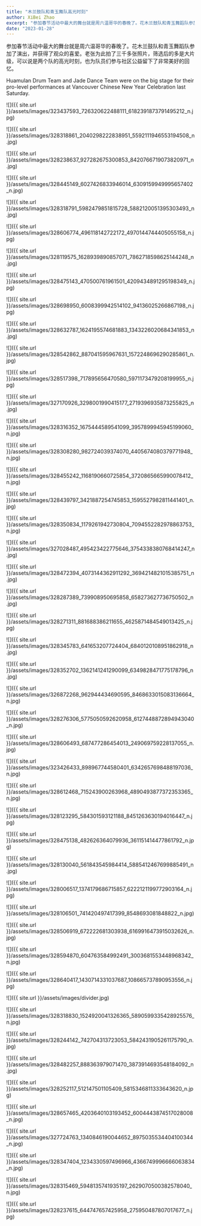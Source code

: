 ```yaml
---
title: "木兰鼓队和青玉舞队高光时刻"
author: XiBei Zhao
excerpt: "参加春节活动中最大的舞台就是周六温哥华的春晚了。花木兰鼓队和青玉舞蹈队参加了演出，并获得了观众的喜爱。老张为此拍了三千多张照片，筛选后的多是大片级，可以说是两个队的高光时刻，也为队员们参与社区公益留下了非常美好的回忆。"
date: "2023-01-28"
---
```


参加春节活动中最大的舞台就是周六温哥华的春晚了。花木兰鼓队和青玉舞蹈队参加了演出，并获得了观众的喜爱。老张为此拍了三千多张照片，筛选后的多是大片级，可以说是两个队的高光时刻，也为队员们参与社区公益留下了非常美好的回忆。

Huamulan Drum Team and Jade Dance Team were on the big stage for their pro-level performances at Vancouver Chinese New Year Celebration last Saturday.

![]({{ site.url }}/assets/images/323437593_726320622488111_6182391873791495212_n.jpg)

![]({{ site.url }}/assets/images/328318861_2040298222838951_5592111946553194508_n.jpg)

![]({{ site.url }}/assets/images/328238637_927282675300853_8420766719073820971_n.jpg)

![]({{ site.url }}/assets/images/328445149_6027426833946014_6309159949995657402_n.jpg)

![]({{ site.url }}/assets/images/328318791_5982479851815728_5882120051395303493_n.jpg)

![]({{ site.url }}/assets/images/328606774_496118142722172_4970144744405055158_n.jpg)

![]({{ site.url }}/assets/images/328119575_1628939890857071_7862718598625144248_n.jpg)

![]({{ site.url }}/assets/images/328475143_470500761961501_4209434891295198349_n.jpg)

![]({{ site.url }}/assets/images/328698950_6008399942514102_94136025266867198_n.jpg)

![]({{ site.url }}/assets/images/328632787_1624195574681883_1343226020684341853_n.jpg)

![]({{ site.url }}/assets/images/328542862_887041595967631_1572248696290285861_n.jpg)

![]({{ site.url }}/assets/images/328517398_717895656470580_5971173479208199955_n.jpg)

![]({{ site.url }}/assets/images/327170926_3298001990415177_2719396935873255825_n.jpg)

![]({{ site.url }}/assets/images/328316352_1675444589541099_3957899945945199060_n.jpg)

![]({{ site.url }}/assets/images/328308280_982724039374070_4405674080379771948_n.jpg)

![]({{ site.url }}/assets/images/328455242_1168190660725854_3720865665990078412_n.jpg)

![]({{ site.url }}/assets/images/328439797_3421887254745853_1595527982811441401_n.jpg)

![]({{ site.url }}/assets/images/328350834_1179261942730804_7094552282978863753_n.jpg)

![]({{ site.url }}/assets/images/327028487_495423422775646_3754338380768414247_n.jpg)

![]({{ site.url }}/assets/images/328472394_4073144362911292_3694214821015385751_n.jpg)

![]({{ site.url }}/assets/images/328287389_739908950695858_658273627736750502_n.jpg)

![]({{ site.url }}/assets/images/328271311_881688386211655_4625871484549013425_n.jpg)

![]({{ site.url }}/assets/images/328345783_641653207724404_6840120108951862918_n.jpg)

![]({{ site.url }}/assets/images/328352702_1362141241290099_6349828471775178796_n.jpg)

![]({{ site.url }}/assets/images/326872268_962944434690595_8468633015083136664_n.jpg)

![]({{ site.url }}/assets/images/328276306_5775050592620958_6127448872894943040_n.jpg)

![]({{ site.url }}/assets/images/328606493_687477286454013_249069759228137055_n.jpg)

![]({{ site.url }}/assets/images/323426433_898967744580401_6342657698488197036_n.jpg)

![]({{ site.url }}/assets/images/328612468_715243900263968_4890493877372353365_n.jpg)

![]({{ site.url }}/assets/images/328123295_584301593121188_8451263630194016447_n.jpg)

![]({{ site.url }}/assets/images/328475138_482626364079936_361151414477861792_n.jpg)

![]({{ site.url }}/assets/images/328130040_561843545984414_5885412467699885491_n.jpg)

![]({{ site.url }}/assets/images/328006517_1374179686715857_6222121199772903164_n.jpg)

![]({{ site.url }}/assets/images/328106501_741420497417399_8548693081848822_n.jpg)

![]({{ site.url }}/assets/images/328506919_672222681303938_6169916473915032626_n.jpg)

![]({{ site.url }}/assets/images/328594870_604763584992491_3003681553448968342_n.jpg)

![]({{ site.url }}/assets/images/328640417_1430714331037687_108665737890953556_n.jpg)

![]({{ site.url }}/assets/images/divider.jpg)

![]({{ site.url }}/assets/images/328318830_1524920041326365_5890599335428925576_n.jpg)

![]({{ site.url }}/assets/images/328244142_742704313723053_5842431905261175790_n.jpg)

![]({{ site.url }}/assets/images/328482257_888363979071470_3873914693548184092_n.jpg)

![]({{ site.url }}/assets/images/328252117_512147501105409_5815346811333643620_n.jpg)

![]({{ site.url }}/assets/images/328657465_4203640103193452_6004443874517028008_n.jpg)

![]({{ site.url }}/assets/images/327724763_1340846190044652_8975035534404100344_n.jpg)

![]({{ site.url }}/assets/images/328347404_1234330597496966_4366749996666063834_n.jpg)

![]({{ site.url }}/assets/images/328315469_5948135741935197_2629070500382578040_n.jpg)

![]({{ site.url }}/assets/images/328237615_644747657425958_275950487807017677_n.jpg)
